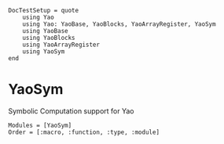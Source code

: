 ```@meta
DocTestSetup = quote
    using Yao
    using Yao: YaoBase, YaoBlocks, YaoArrayRegister, YaoSym
    using YaoBase
    using YaoBlocks
    using YaoArrayRegister
    using YaoSym
end
```

# YaoSym

Symbolic Computation support for Yao

```@autodocs
Modules = [YaoSym]
Order = [:macro, :function, :type, :module]
```
